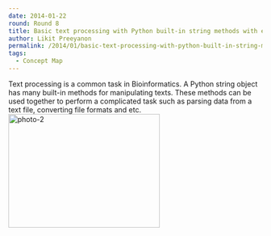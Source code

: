 ```yaml
---
date: 2014-01-22
round: Round 8
title: Basic text processing with Python built-in string methods with examples
author: Likit Preeyanon
permalink: /2014/01/basic-text-processing-with-python-built-in-string-methods-with-examples/
tags:
  - Concept Map
---
```

Text processing is a common task in Bioinformatics. A Python string object has many built-in methods for manipulating texts. These methods can be used together to perform a complicated task such as parsing data from a text file, converting file formats and etc.[<img class="alignnone size-medium wp-image-5565" alt="photo-2" src="/software-carpentry-training-website/uploads/2014/01/photo-2-e1390367320466-300x225.jpg" width="300" height="225" />][1]

 [1]: /software-carpentry-training-website/uploads/2014/01/photo-2.jpg
